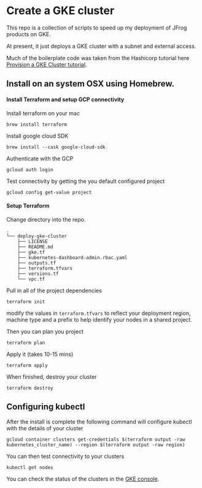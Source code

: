 # Create a GKE cluster
This repo is a collection of scripts to speed up my deployment of JFrog products on GKE.

At present, it just deploys a GKE cluster with a subnet and external access.

Much of the boilerplate code was taken from the Hashicorp tutorial here [Provision a GKE Cluster tutorial](https://developer.hashicorp.com/terraform/tutorials/kubernetes/gke).

## Install on an system OSX using Homebrew.
#### Install Terraform and setup GCP connectivity

Install terraform on your mac
```shell
brew install terraform
```

Install google cloud SDK
```shell
brew install --cask google-cloud-sdk
```
Authenticate with the GCP
```shell
gcloud auth login
```

Test connectivity by getting the you default configured project
```shell
gcloud config get-value project
```
#### Setup Terraform
Change directory into the repo.
```shell
.
└── deploy-gke-cluster
    ├── LICENSE
    ├── README.md
    ├── gke.tf
    ├── kubernetes-dashboard-admin.rbac.yaml
    ├── outputs.tf
    ├── terraform.tfvars
    ├── versions.tf
    └── vpc.tf
```

Pull in all of the project dependencies
```shell
terraform init
```

modify the values in ```terraform.tfvars``` to reflect your deployment region, machine type and a prefix to help identify your nodes in a shared project.  

Then you can plan you project
```shell
terraform plan
```

Apply it (takes 10-15 mins)
```shell
terraform apply
```

When finished, destroy your cluster
```shell
terraform destroy
```


## Configuring kubectl
After the install is complete the following command will configure kubectl with the details of your cluster

```shell
gcloud container clusters get-credentials $(terraform output -raw kubernetes_cluster_name) --region $(terraform output -raw region)
```

You can then test connectivity to your clusters
```shell
kubectl get nodes
```

You can check the status of the clusters in the [GKE console](https://console.cloud.google.com/kubernetes/list/overview?project=soleng-dev&supportedpurview=project). 
